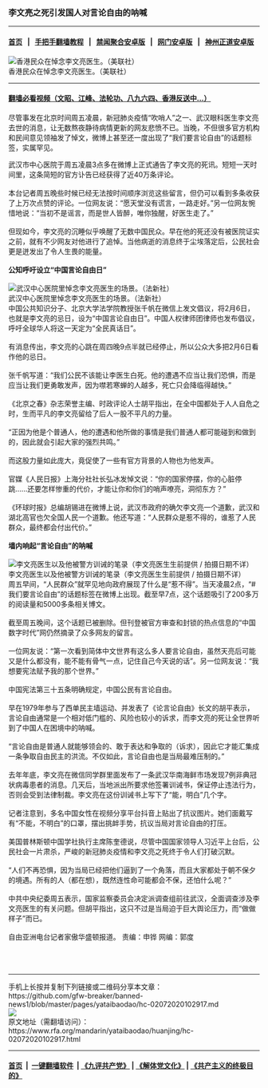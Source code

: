 ### 李文亮之死引发国人对言论自由的呐喊
------------------------

#### [首页](https://github.com/gfw-breaker/banned-news1/blob/master/README.md) &nbsp;&nbsp;|&nbsp;&nbsp; [手把手翻墙教程](https://github.com/gfw-breaker/guides/wiki) &nbsp;&nbsp;|&nbsp;&nbsp; [禁闻聚合安卓版](https://github.com/gfw-breaker/bn-android) &nbsp;&nbsp;|&nbsp;&nbsp; [网门安卓版](https://github.com/oGate2/oGate) &nbsp;&nbsp;|&nbsp;&nbsp; [神州正道安卓版](https://github.com/SzzdOgate/update) 



<div id="headerimg">
 <img alt="香港民众在悼念李文亮医生。（美联社）" src="https://www.rfa.org/mandarin/yataibaodao/huanjing/hc-02072020102917.html/AP_20038462426579.jpg/@@images/46956bb8-05e5-4106-bb8c-edde0e34f77e.jpeg" title="香港民众在悼念李文亮医生。（美联社）"/>
 <div id="headerimgcontents">
  <div id="headerimgcaption">
   <span>
    香港民众在悼念李文亮医生。（美联社）
   </span>
   <!-- zoomattribute -->
  </div>
  <!-- headerimgcaption -->
 </div>
 <!-- headerimagecontents -->
</div>

<hr/>


#### [翻墙必看视频（文昭、江峰、法轮功、八九六四、香港反送中...）](https://github.com/gfw-breaker/banned-news1/blob/master/pages/link3.md)

<div id="storytext">
 <div>
  <div class="slot_header">
  </div>
 </div>
 <p>
  尽管事发在北京时间周五凌晨，新冠肺炎疫情“吹哨人”之一、武汉眼科医生李文亮去世的消息，让无数熬夜静待病情更新的网友悲愤不已。当晚，不但很多官方机构和民间意见领袖发了悼文，微博上甚至还一度出现了“我们要言论自由”的话题标签，实属罕见。
 </p>
 <div>
 </div>
 <div>
  武汉市中心医院于周五凌晨3点多在微博上正式通告了李文亮的死讯。短短一天时间里，这条简短的官方讣告已经获得了近40万条评论。
  <br/>
  <br/>
  本台记者周五晚些时候已经无法按时间顺序浏览这些留言，但仍可以看到多条收获了上万次点赞的评论。一位网友说：“愿天堂没有谎言，一路走好。”另一位网友惋惜地说：“当初不是谣言，而是世人皆醉，唯你独醒，好医生走了。”
  <br/>
  <br/>
  但现如今，李文亮的沉睡似乎唤醒了无数中国民众。早在他的死还没有被医院证实之前，就有不少网友对他进行了追悼。当他病逝的消息终于尘埃落定后，公民社会更是迸发出了令人生畏的能量。
  <br/>
  <b>
   <br/>
   公知呼吁设立“中国言论自由日”
  </b>
 </div>
 <div>
  <b>
  </b>
  <br/>
  <div class="image-inline captioned" style="width:980px;">
   <div style="width:980px;">
    <img alt="武汉中心医院里悼念李文亮医生的场景。（法新社）" src="https://www.rfa.org/mandarin/yataibaodao/huanjing/hc-02072020102917.html/000_1or94d_0.jpeg" title="武汉中心医院里悼念李文亮医生的场景。（法新社）"/>
   </div>
   <div class="image-caption">
    <span style="width:980px;">
     武汉中心医院里悼念李文亮医生的场景。（法新社）
    </span>
    <span class="copyright">
    </span>
   </div>
  </div>
 </div>
 <div>
  中国公共知识分子、北京大学法学院教授张千帆在微信上发文倡议，将2月6日，也就是李文亮的忌日，设为“中国言论自由日”。中国人权律师团律师也发布倡议，呼吁全球华人将这一天定为“全民真话日”。
  <br/>
  <br/>
  有消息传出，李文亮的心跳在周四晚9点半就已经停止，所以公众大多把2月6日看作他的忌日。
  <br/>
  <br/>
  张千帆写道：“我们公民不该能让李医生白死。他的遭遇不应当让我们恐惧，而是应当让我们更勇敢发声，因为噤若寒蝉的人越多，死亡只会降临得越快。”
  <br/>
  <br/>
  《北京之春》杂志荣誉主编、时政评论人士胡平指出，在全中国都处于人人自危之时，生而平凡的李文亮留给了后人一股不平凡的力量。
  <br/>
  <br/>
  “正因为他是个普通人，他的遭遇和他所做的事情是我们普通人都可能碰到和做到的，因此就会引起大家的强烈共鸣。”
  <br/>
  <br/>
  而这股力量如此庞大，竟促使了一些有官方背景的人物也为他发声。
  <br/>
  <br/>
  官媒《人民日报》上海分社社长弘冰发悼文说：“你的国家停摆，你的心脏停跳......还要怎样惨重的代价，才能让你和你们的哨声嘹亮，洞彻东方？”
  <br/>
  <br/>
  《环球时报》总编胡锡进在微博上说，武汉市政府的确欠李文亮一个道歉，武汉和湖北高官也欠全国人民一个道歉。他还写道：“人民群众是惹不得的，谁惹了人民群众，最终都会付出代价。”
  <br/>
  <br/>
  <b>
   墙内响起“言论自由”的呐喊
  </b>
 </div>
 <div>
  <b>
   <br/>
  </b>
  <div class="image-inline captioned" style="width:620px;">
   <div style="width:620px;">
    <img alt="李文亮医生以及他被警方训诫的笔录（李文亮医生生前提供 / 拍摄日期不详）" src="https://www.rfa.org/mandarin/yataibaodao/huanjing/hc-02072020102917.html/0207.jpg" title="李文亮医生以及他被警方训诫的笔录（李文亮医生生前提供 / 拍摄日期不详）"/>
   </div>
   <div class="image-caption">
    <span style="width:620px;">
     李文亮医生以及他被警方训诫的笔录（李文亮医生生前提供 / 拍摄日期不详）
    </span>
    <span class="copyright">
    </span>
   </div>
  </div>
 </div>
 <div>
  周五早间，“人民群众”就罕见地向政府展现了什么是“惹不得”。当天凌晨2点，“#我们要言论自由”的话题标签在微博上出现。截至早7点，这个话题吸引了200多万的阅读量和5000多条相关博文。
  <br/>
  <br/>
  截至周五晚间，这个话题已被删除。但刊登被官方审查和封锁的热点信息的“中国数字时代”网仍然摘录了众多网友的留言。
  <br/>
  <br/>
  一位网友说：“第一次看到简体中文世界有这么多人要言论自由，虽然天亮后可能又是什么都没有，能不能有骨气一点，记住自己今天说的话”。另一位网友说：“我想要宪法赋予我的那个世界。”
  <br/>
  <br/>
  中国宪法第三十五条明确规定，中国公民有言论自由。
  <br/>
  <br/>
  早在1979年参与了西单民主墙运动、并发表了《论言论自由》长文的胡平表示，言论自由通常是一个相对低门槛的、风险也较小的诉求，而李文亮的死让全世界听到了中国人在困境中的呐喊。
  <br/>
  <br/>
  “言论自由是普通人就能够领会的、敢于表达和争取的（诉求），因此它才能汇集成一条争取自由民主的洪流。不仅如此，言论自由也是当局最难压制的。”
  <br/>
  <br/>
  去年年底，李文亮在微信同学群里面发布了一条武汉华南海鲜市场发现7例非典冠状病毒患者的消息。几天后，当地派出所要求他签署训诫书，保证停止违法行为，否则会受到法律制裁。李文亮在这份训诫书上写下了“能，明白”几个字。
  <br/>
  <br/>
  记者注意到，多名中国女性在视频分享平台抖音上贴出了抗议图片。她们面戴写有“不能，不明白”的口罩，摆出挑衅手势，抗议当局对言论自由的打压。
  <br/>
  <br/>
  美国普林斯顿中国学社执行主席陈奎德说，尽管中国国家领导人习近平上台后，公民社会一片肃杀，严峻的新冠肺炎疫情和李文亮之死终于令人们打破沉默。
  <br/>
  <br/>
  “人们不再恐惧，因为当局已经把他们逼到了一个角落，而且大家都处于朝不保夕的境遇。所有的人（都在想），既然连性命可能都会不保，还怕什么呢？”
  <br/>
  <br/>
  中共中央纪委周五表示，国家监察委员会决定派调查组前往武汉，全面调查涉及李文亮医生的有关问题。但胡平指出，这只不过是当局迫于巨大舆论压力，而“做做样子”而已。
  <br/>
  <br/>
  自由亚洲电台记者家傲华盛顿报道。 责编：申铧 网编：郭度
  <br/>
  <br/>
  <br/>
  <br/>
 </div>
</div>

<hr/>
手机上长按并复制下列链接或二维码分享本文章：<br/>
https://github.com/gfw-breaker/banned-news1/blob/master/pages/yataibaodao/hc-02072020102917.md <br/>
<a href='https://github.com/gfw-breaker/banned-news1/blob/master/pages/yataibaodao/hc-02072020102917.md'><img src='https://github.com/gfw-breaker/banned-news1/blob/master/pages/yataibaodao/hc-02072020102917.md.png'/></a> <br/>
原文地址（需翻墙访问）：https://www.rfa.org/mandarin/yataibaodao/huanjing/hc-02072020102917.html


------------------------
#### [首页](https://github.com/gfw-breaker/banned-news1/blob/master/README.md) &nbsp;|&nbsp; [一键翻墙软件](https://github.com/gfw-breaker/nogfw/blob/master/README.md) &nbsp;| [《九评共产党》](https://github.com/gfw-breaker/9ping.md/blob/master/README.md#九评之一评共产党是什么) | [《解体党文化》](https://github.com/gfw-breaker/jtdwh.md/blob/master/README.md) | [《共产主义的终极目的》](https://github.com/gfw-breaker/gczydzjmd.md/blob/master/README.md)


<img src='http://gfw-breaker.win/banned-news/pages/yataibaodao/hc-02072020102917.md' width='0px' height='0px'/>